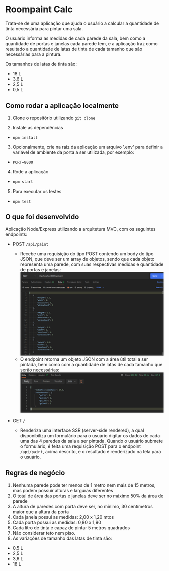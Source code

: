 # Roompaint Calc

Trata-se de uma aplicação que ajuda o usuário a calcular a quantidade de tinta necessária para pintar uma sala.

O usuário informa as medidas de cada parede da sala, bem como a quantidade de portas e janelas cada parede tem, e a aplicação traz como resultado a quantidade de latas de tinta de cada tamanho que são necessárias para a pintura.

Os tamanhos de latas de tinta são:

- 18 L
- 3,6 L
- 2,5 L
- 0,5 L

## Como rodar a aplicação localmente

1. Clone o repositório utilizando `git clone`

2. Instale as dependências
- `npm install`

3. Opcionalmente, crie na raiz da aplicação um arquivo '.env' para definir a variável de ambiente da porta a ser utilizada, por exemplo:
- `PORT=8000`

4. Rode a aplicação
- `npm start`

5. Para executar os testes
- `npm test`

## O que foi desenvolvido

Aplicação Node/Express utilizando a arquitetura MVC, com os seguintes endpoints:

- POST `/api/paint`

  - Recebe uma requisição do tipo POST contendo um body do tipo JSON, que deve ser um array de objetos, sendo que cada objeto representa uma parede, com suas respectivas medidas e quantidade de portas e janelas:
    ![body da requisicao post](./public/images/post-body.png)
  - O endpoint retorna um objeto JSON com a área útil total a ser pintada, bem como com a quantidade de latas de cada tamanho que serão necessárias:
    ![body da resposta](./public/images/post-response.png)

- GET `/`
  - Renderiza uma interface SSR (server-side rendered), a qual disponibiliza um formulário para o usuário digitar os dados de cada uma das 4 paredes da sala a ser pintada. Quando o usuário submete o formulário, é feita uma requisição POST para o endpoint `/api/paint`, acima descrito, e o resultado é renderizado na tela para o usuário.

## Regras de negócio

1. Nenhuma parede pode ter menos de 1 metro nem mais de 15 metros, mas podem possuir alturas e larguras diferentes
2. O total de área das portas e janelas deve ser no máximo 50% da área de parede
3. A altura de paredes com porta deve ser, no mínimo, 30 centímetros maior que a altura da porta
4. Cada janela possui as medidas: 2,00 x 1,20 mtos
5. Cada porta possui as medidas: 0,80 x 1,90
6. Cada litro de tinta é capaz de pintar 5 metros quadrados
7. Não considerar teto nem piso.
8. As variações de tamanho das latas de tinta são:

- 0,5 L
- 2,5 L
- 3,6 L
- 18 L
